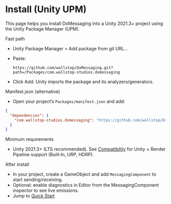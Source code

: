 # Install (Unity UPM)

This page helps you install DxMessaging into a Unity 2021.3+ project using the Unity Package Manager (UPM).

Fast path

- Unity Package Manager > Add package from git URL...
- Paste:
  
  ```text
  https://github.com/wallstop/DxMessaging.git?path=/Packages/com.wallstop-studios.dxmessaging
  ```
  
- Click Add. Unity imports the package and its analyzers/generators.

Manifest.json (alternative)

- Open your project’s `Packages/manifest.json` and add:

```json
{
  "dependencies": {
    "com.wallstop-studios.dxmessaging": "https://github.com/wallstop/DxMessaging.git?path=/Packages/com.wallstop-studios.dxmessaging"
  }
}
```

Minimum requirements

- Unity 2021.3+ (LTS recommended). See [Compatibility](Compatibility.md) for Unity × Render Pipeline support (Built‑In, URP, HDRP).

After install

- In your project, create a GameObject and add `MessagingComponent` to start sending/receiving.
- Optional: enable diagnostics in Editor from the MessagingComponent inspector to see live emissions.
- Jump to [Quick Start](QuickStart.md)
